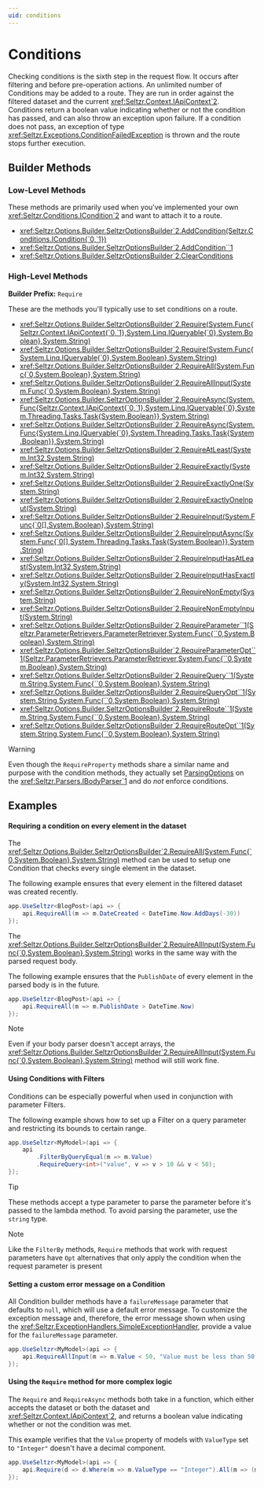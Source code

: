 ```yaml
---
uid: conditions
---
```


# Conditions
Checking conditions is the sixth step in the request flow. It occurs after filtering and before pre-operation actions. An unlimited number of Conditions may be added to a route. They are run in order against the filtered dataset and the current <xref:Seltzr.Context.IApiContext`2>. Conditions return a boolean value indicating whether or not the condition has passed, and can also throw an exception upon failure. If a condition does not pass, an exception of type <xref:Seltzr.Exceptions.ConditionFailedException> is thrown and the route stops further execution.

## Builder Methods
### Low-Level Methods
These methods are primarily used when you've implemented your own <xref:Seltzr.Conditions.ICondition`2> and want to attach it to a route.

- <xref:Seltzr.Options.Builder.SeltzrOptionsBuilder`2.AddCondition(Seltzr.Conditions.ICondition{`0,`1})>
- <xref:Seltzr.Options.Builder.SeltzrOptionsBuilder`2.AddCondition``1>
- <xref:Seltzr.Options.Builder.SeltzrOptionsBuilder`2.ClearConditions>

### High-Level Methods
**Builder Prefix:** `Require`

These are the methods you'll typically use to set conditions on a route.

- <xref:Seltzr.Options.Builder.SeltzrOptionsBuilder`2.Require(System.Func{Seltzr.Context.IApiContext{`0,`1},System.Linq.IQueryable{`0},System.Boolean},System.String)>
- <xref:Seltzr.Options.Builder.SeltzrOptionsBuilder`2.Require(System.Func{System.Linq.IQueryable{`0},System.Boolean},System.String)>
- <xref:Seltzr.Options.Builder.SeltzrOptionsBuilder`2.RequireAll(System.Func{`0,System.Boolean},System.String)>
- <xref:Seltzr.Options.Builder.SeltzrOptionsBuilder`2.RequireAllInput(System.Func{`0,System.Boolean},System.String)>
- <xref:Seltzr.Options.Builder.SeltzrOptionsBuilder`2.RequireAsync(System.Func{Seltzr.Context.IApiContext{`0,`1},System.Linq.IQueryable{`0},System.Threading.Tasks.Task{System.Boolean}},System.String)>
- <xref:Seltzr.Options.Builder.SeltzrOptionsBuilder`2.RequireAsync(System.Func{System.Linq.IQueryable{`0},System.Threading.Tasks.Task{System.Boolean}},System.String)>
- <xref:Seltzr.Options.Builder.SeltzrOptionsBuilder`2.RequireAtLeast(System.Int32,System.String)>
- <xref:Seltzr.Options.Builder.SeltzrOptionsBuilder`2.RequireExactly(System.Int32,System.String)>
- <xref:Seltzr.Options.Builder.SeltzrOptionsBuilder`2.RequireExactlyOne(System.String)>
- <xref:Seltzr.Options.Builder.SeltzrOptionsBuilder`2.RequireExactlyOneInput(System.String)>
- <xref:Seltzr.Options.Builder.SeltzrOptionsBuilder`2.RequireInput(System.Func{`0[],System.Boolean},System.String)>
- <xref:Seltzr.Options.Builder.SeltzrOptionsBuilder`2.RequireInputAsync(System.Func{`0[],System.Threading.Tasks.Task{System.Boolean}},System.String)>
- <xref:Seltzr.Options.Builder.SeltzrOptionsBuilder`2.RequireInputHasAtLeast(System.Int32,System.String)>
- <xref:Seltzr.Options.Builder.SeltzrOptionsBuilder`2.RequireInputHasExactly(System.Int32,System.String)>
- <xref:Seltzr.Options.Builder.SeltzrOptionsBuilder`2.RequireNonEmpty(System.String)>
- <xref:Seltzr.Options.Builder.SeltzrOptionsBuilder`2.RequireNonEmptyInput(System.String)>
- <xref:Seltzr.Options.Builder.SeltzrOptionsBuilder`2.RequireParameter``1(Seltzr.ParameterRetrievers.ParameterRetriever,System.Func{``0,System.Boolean},System.String)>
- <xref:Seltzr.Options.Builder.SeltzrOptionsBuilder`2.RequireParameterOpt``1(Seltzr.ParameterRetrievers.ParameterRetriever,System.Func{``0,System.Boolean},System.String)>
- <xref:Seltzr.Options.Builder.SeltzrOptionsBuilder`2.RequireQuery``1(System.String,System.Func{``0,System.Boolean},System.String)>
- <xref:Seltzr.Options.Builder.SeltzrOptionsBuilder`2.RequireQueryOpt``1(System.String,System.Func{``0,System.Boolean},System.String)>
- <xref:Seltzr.Options.Builder.SeltzrOptionsBuilder`2.RequireRoute``1(System.String,System.Func{``0,System.Boolean},System.String)>
- <xref:Seltzr.Options.Builder.SeltzrOptionsBuilder`2.RequireRouteOpt``1(System.String,System.Func{``0,System.Boolean},System.String)>

> [!WARNING]
> Even though the `RequireProperty` methods share a similar name and purpose with the condition methods, they actually set [ParsingOptions](xref:parsing#parsingoptions) on the <xref:Seltzr.Parsers.IBodyParser`1> and do *not* enforce conditions.

## Examples
#### Requiring a condition on every element in the dataset
The <xref:Seltzr.Options.Builder.SeltzrOptionsBuilder`2.RequireAll(System.Func{`0,System.Boolean},System.String)> method can be used to setup one Condition that checks every single element in the dataset.

The following example ensures that every element in the filtered dataset was created recently.
```csharp
app.UseSeltzr<BlogPost>(api => {
    api.RequireAll(m => m.DateCreated < DateTime.Now.AddDays(-30))
});
```

The <xref:Seltzr.Options.Builder.SeltzrOptionsBuilder`2.RequireAllInput(System.Func{`0,System.Boolean},System.String)> works in the same way with the parsed request body. 

The following example ensures that the `PublishDate` of every element in the parsed body is in the future.
```csharp
app.UseSeltzr<BlogPost>(api => {
    api.RequireAll(m => m.PublishDate > DateTime.Now)
});
```

> [!NOTE]
> Even if your body parser doesn't accept arrays, the <xref:Seltzr.Options.Builder.SeltzrOptionsBuilder`2.RequireAllInput(System.Func{`0,System.Boolean},System.String)> method will still work fine.

#### Using Conditions with Filters
Conditions can be especially powerful when used in conjunction with parameter Filters.

The following example shows how to set up a Filter on a query parameter and restricting its bounds to certain range.

```csharp
app.UseSeltzr<MyModel>(api => {
    api
		.FilterByQueryEqual(m => m.Value)
		.RequireQuery<int>("value", v => v > 10 && v < 50);
});
```

> [!TIP]
> These methods accept a type parameter to parse the parameter before it's passed to the lambda method. To avoid parsing the parameter, use the `string` type.

> [!NOTE]
> Like the `FilterBy` methods, `Require` methods that work with request parameters have `Opt` alternatives that only apply the condition when the request parameter is present

#### Setting a custom error message on a Condition
All Condition builder methods have a `failureMessage` parameter that defaults to `null`, which will use a default error message. To customize the exception message and, therefore, the error message shown when using the <xref:Seltzr.ExceptionHandlers.SimpleExceptionHandler>, provide a value for the `failureMessage` parameter.

```csharp
app.UseSeltzr<MyModel>(api => {
    api.RequireAllInput(m => m.Value < 50, "Value must be less than 50 for all provided models");
});
```

#### Using the `Require` method for more complex logic
The `Require` and `RequireAsync` methods both take in a function, which either accepts the dataset or both the dataset and <xref:Seltzr.Context.IApiContext`2>, and returns a boolean value indicating whether or not the condition was met.

This example verifies that the `Value` property of models with `ValueType` set to `"Integer"` doesn't have a decimal component.
```csharp
app.UseSeltzr<MyModel>(api => {
    api.Require(d => d.Where(m => m.ValueType == "Integer").All(m => (m.Value - (int)m.Value) < 0.00001));
});
```